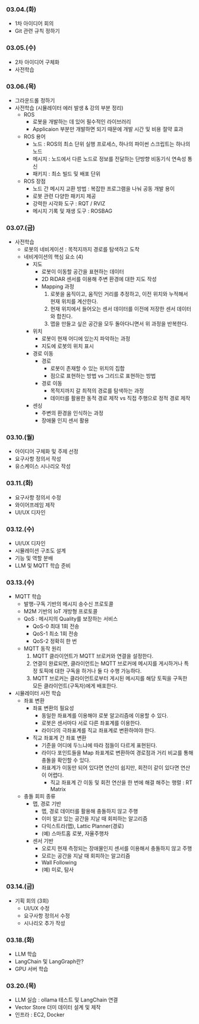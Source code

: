 ### 03.04.(화)

- 1차 아이디어 회의
- Git 관련 규칙 정하기

### 03.05.(수)

- 2차 아이디어 구체화
- 사전학습

### 03.06.(목)

- 그라운드롤 정하기
- 사전학습 (시뮬레이터 에러 발생 & 강의 부분 정리)
    - ROS
        - 로봇을 개발하는 데 있어 필수적인 라이브러리
        - Applicaion 부분만 개발하면 되기 때문에 개발 시간 및 비용 절약 효과
    - ROS 용어
        - 노드 : ROS의 최소 단위 실행 프로세스, 하나의 파이썬 스크립트는 하나의 노드
        - 메시지 : 노드에서 다른 노드로 정보를 전달하는 단방향 비동기식 연속성 통신
        - 패키지 : 최소 빌드 및 배포 단위
    - ROS 장점
        - 노드 간 메시지 교환 방법 : 복잡한 프로그램을 나눠 공동 개발 용이
        - 로봇 관련 다양한 패키지 제공
        - 강력한 시각화 도구 : RQT / RVIZ
        - 메시지 기록 및 재생 도구 : ROSBAG

### 03.07.(금)

- 사전학습
    - 로봇의 네비게이션 : 목적지까지 경로를 탐색하고 도착
    - 네비게이션의 핵심 요소 (4)
        - 지도
            - 로봇이 이동할 공간을 표현하는 데이터
            - 2D RiDAR 센서를 이용해 주변 환경에 대한 지도 작성
            - Mapping 과정
                1. 로봇을 움직이고, 움직인 거리를 추정하고, 이전 위치와 누적해서 현재 위치를 계산한다.
                2. 현재 위치에서 들어오는 센서 데이터를 이전에 저장한 센서 데이터와 합친다.
                3. 맵을 만들고 싶은 공간을 모두 돌아다니면서 위 과정을 반복한다.
        - 위치
            - 로봇이 현재 어디에 있는지 파악하는 과정
            - 지도에 로봇의 위치 표시
        - 경로 이동
            - 경로
                - 로봇이 존재할 수 있는 위치의 집합
                - 점으로 표현하는 방법 vs 그리드로 표현하는 방법
            - 경로 이동
                - 목적지까지 갈 최적의 경로를 탐색하는 과정
                - 데이터를 활용한 동적 경로 제작 vs 직접 주행으로 정적 경로 제작
        - 센싱
            - 주변의 환경을 인식하는 과정
            - 장애물 인지 센서 활용

### 03.10.(월)

- 아이디어 구체화 및 주제 선정
- 요구사항 정의서 작성
- 유스케이스 시나리오 작성

### 03.11.(화)

- 요구사항 정의서 수정
- 와이어프레임 제작
- UI/UX 디자인

### 03.12.(수)

- UI/UX 디자인
- 시뮬레이션 구조도 설계
- 기능 및 역할 분배
- LLM 및 MQTT 학습 준비

### 03.13.(수)

- MQTT 학습
    - 발행-구독 기반의 메시지 송수신 프로토콜
    - M2M 기반의 IoT 개방형 프로토콜
    - QoS : 메시지의 Quality를 보장하는 서비스
        - QoS-0 최대 1회 전송
        - QoS-1 최소 1회 전송
        - QoS-2 정확히 한 번
    - MQTT 동작 원리
        1. MQTT 클라이언트가 MQTT 브로커와 연결을 설정한다.
        2. 연결이 완료되면, 클라이언트는 MQTT 브로커에 메시지를 게시하거나 특정 토픽에 대한 구독을 하거나 둘 다 수행 가능하다.
        3. MQTT 브로커는 클라이언트로부터 게시된 메시지를 해당 토픽을 구독한 모든 클라이언트(구독자)에게 배포한다.
- 시뮬레이터 사전 학습
    - 좌표 변환
        - 좌표 변환의 필요성
            - 동일한 좌표계를 이용해야 로봇 알고리즘에 이용할 수 있다.
            - 로봇은 센서마다 서로 다른 좌표계를 이용한다.
            - 라이다의 극좌표계를 직교 좌표계로 변환하여야 한다.
        - 직교 좌표계 간 좌표 변환
            - 기준을 어디에 두느냐에 따라 점들이 다르게 표현된다.
            - 라이다 포인트들을 Map 좌표계로 변환하여 경로점과 거리 비교를 통해 충돌을 확인할 수 있다.
            - 좌표계가 이동만 되어 있다면 연산이 쉽지만, 회전이 같이 있다면 연산이 어렵다.
                - 직교 좌표계 간 이동 및 회전 연산을 한 번에 해결 해주는 행렬 : RT Matrix
    - 충돌 회피 종류
        - 맵, 경로 기반
            - 맵, 경로 데이터를 활용해 충돌하지 않고 주행
            - 이미 알고 있는 공간을 지날 때 회피하는 알고리즘
            - 다익스트라(맵), Lattic Planner(경로)
            - (예) 스마트홈 로봇, 자율주행차
        - 센서 기반
            - 오로지 현재 측정되는 장애물인지 센서를 이용해서 충돌하지 않고 주행
            - 모르는 공간을 지날 때 회피하는 알고리즘
            - Wall Following
            - (예) 미로, 탐사

### 03.14.(금)

- 기획 회의 (3회)
    - UI/UX 수정
    - 요구사항 정의서 수정
    - 시나리오 추가 작성

### 03.18.(화)

- LLM 학습
- LangChain 및 LangGraph란?
- GPU 서버 학습

### 03.20.(목)

- LLM 실습 : ollama 테스트 및 LangChain 연결
- Vector Store 더미 데이터 설계 및 제작
- 인프라 : EC2, Docker